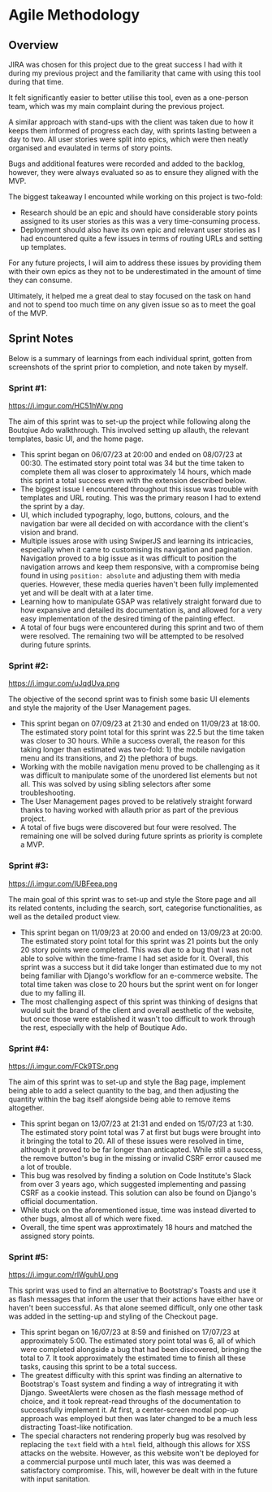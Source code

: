 # Agile Methodology

## Overview

JIRA was chosen for this project due to the great success I had with it during my previous project and the familiarity that came with using this tool during that time.

It felt significantly easier to better utilise this tool, even as a one-person team, which was my main complaint during the previous project.

A similar approach with stand-ups with the client was taken due to how it keeps them informed of progress each day, with sprints lasting between a day to two. All user stories were split into epics, which were then neatly organised and evaulated in terms of story points.

Bugs and additional features were recorded and added to the backlog, however, they were always evaluated so as to ensure they aligned with the MVP.

The biggest takeaway I encounted while working on this project is two-fold:

- Research should be an epic and should have considerable story points assigned to its user stories as this was a very time-consuming process.
- Deployment should also have its own epic and relevant user stories as I had encountered quite a few issues in terms of routing URLs and setting up templates.

For any future projects, I will aim to address these issues by providing them with their own epics as they not to be underestimated in the amount of time they can consume.

Ultimately, it helped me a great deal to stay focused on the task on hand and not to spend too much time on any given issue so as to meet the goal of the MVP.

## Sprint Notes

Below is a summary of learnings from each individual sprint, gotten from screenshots of the sprint prior to completion, and note taken by myself.

### Sprint #1:

https://i.imgur.com/HC51hWw.png

The aim of this sprint was to set-up the project while following along the Boutqiue Ado walkthrough. This involved setting up allauth, the relevant templates, basic UI, and the home page.

- This sprint began on 06/07/23 at 20:00 and ended on 08/07/23 at 00:30. The estimated story point total was 34 but the time taken to complete them all was closer to approximately 14 hours, which made this sprint a total success even with the extension described below.
- The biggest issue I encountered throughout this issue was trouble with templates and URL routing. This was the primary reason I had to extend the sprint by a day.
- UI, which included typography, logo, buttons, colours, and the navigation bar were all decided on with accordance with the client's vision and brand.
- Multiple issues arose with using SwiperJS and learning its intricacies, especially when it came to customising its navigation and pagination. Navigation proved to a big issue as it was difficult to position the navigation arrows and keep them responsive, with a compromise being found in using `position: absolute` and adjusting them with media queries. However, these media queries haven't been fully implemented yet and will be dealt with at a later time.
- Learning how to manipulate GSAP was relatively straight forward due to how expansive and detailed its documentation is, and allowed for a very easy implementation of the desired timing of the painting effect.
- A total of four bugs were encountered during this sprint and two of them were resolved. The remaining two will be attempted to be resolved during future sprints.

### Sprint #2:

https://i.imgur.com/uJqdUva.png

The objective of the second sprint was to finish some basic UI elements and style the majority of the User Management pages.

- This sprint began on 07/09/23 at 21:30 and ended on 11/09/23 at 18:00. The estimated story point total for this sprint was 22.5 but the time taken was closer to 30 hours. While a success overall, the reason for this taking longer than estimated was two-fold: 1) the mobile navigation menu and its transitions, and 2) the plethora of bugs.
- Working with the mobile navigation menu proved to be challenging as it was difficult to manipulate some of the unordered list elements but not all. This was solved by using sibling selectors after some troubleshooting.
- The User Management pages proved to be relatively straight forward thanks to having worked with allauth prior as part of the previous project.
- A total of five bugs were discovered but four were resolved. The remaining one will be solved during future sprints as priority is complete a MVP.

### Sprint #3:

https://i.imgur.com/IUBFeea.png

The main goal of this sprint was to set-up and style the Store page and all its related contents, including the search, sort, categorise functionalities, as well as the detailed product view.

- This sprint began on 11/09/23 at 20:00 and ended on 13/09/23 at 20:00. The estimated story point total for this sprint was 21 points but the only 20 story points were completed. This was due to a bug that I was not able to solve within the time-frame I had set aside for it. Overall, this sprint was a success but it did take longer than estimated due to my not being familiar with Django's workflow for an e-commerce website. The total time taken was close to 20 hours but the sprint went on for longer due to my falling ill.
- The most challenging aspect of this sprint was thinking of designs that would suit the brand of the client and overall aesthetic of the website, but once those were established it wasn't too difficult to work through the rest, especially with the help of Boutique Ado.

### Sprint #4:

https://i.imgur.com/FCk9TSr.png

The aim of this sprint was to set-up and style the Bag page, implement being able to add a select quantity to the bag, and then adjusting the quantity within the bag itself alongside being able to remove items altogether.

- This sprint began on 13/07/23 at 21:31 and ended on 15/07/23 at 1:30. The estimated story point total was 7 at first but bugs were brought into it bringing the total to 20. All of these issues were resolved in time, although it proved to be far longer than anticapted. While still a success, the remove button's bug in the missing or invalid CSRF error caused me a lot of trouble.
- This bug was resolved by finding a solution on Code Institute's Slack from over 3 years ago, which suggested implementing and passing CSRF as a cookie instead. This solution can also be found on Django's official documentation.
- While stuck on the aforementioned issue, time was instead diverted to other bugs, almost all of which were fixed.
- Overall, the time spent was approxtimately 18 hours and matched the assigned story points.

### Sprint #5:

https://i.imgur.com/rlWguhU.png

This sprint was used to find an alternative to Bootstrap's Toasts and use it as flash messages that inform the user that their actions have either have or haven't been successful. As that alone seemed difficult, only one other task was added in the setting-up and styling of the Checkout page.

- This sprint began on 16/07/23 at 8:59 and finished on 17/07/23 at approximately 5:00. The estimated story point total was 6, all of which were completed alongside a bug that had been discovered, bringing the total to 7. It took approximately the estimated time to finish all these tasks, causing this sprint to be a total success.
- The greatest difficulty with this sprint was finding an alternative to Bootstrap's Toast system and finding a way of intregrating it with Django. SweetAlerts were chosen as the flash message method of choice, and it took repreat-read throughs of the documentation to successfully implement it. At first, a center-screen modal pop-up approach was employed but then was later changed to be a much less distracting Toast-like notification.
- The special characters not rendering properly bug was resolved by replacing the `text` field with a `html` field, although this allows for XSS attacks on the website. However, as this website won't be deployed for a commercial purpose until much later, this was was deemed a satisfactory compromise. This, will, however be dealt with in the future with input sanitation.

